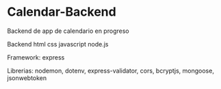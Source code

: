 # Calendar-Backend

Backend de app de calendario en progreso

Backend
html
css
javascript
node.js

Framework:
express

Librerias:
nodemon,
dotenv,
express-validator,
cors,
bcryptjs,
mongoose,
jsonwebtoken